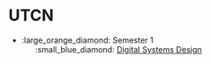 # UTCN
<ul>
  
  <li> :large_orange_diamond: Semester 1
    <ul style="list-style-type:none">
      <li> :small_blue_diamond:
        <a href="https://github.com/ruxipop/UTCN/tree/main/Digital%20Systems%20Design"> Digital Systems Design </a>
      </li>
    </ul>
  </li>
</ul>  
  

